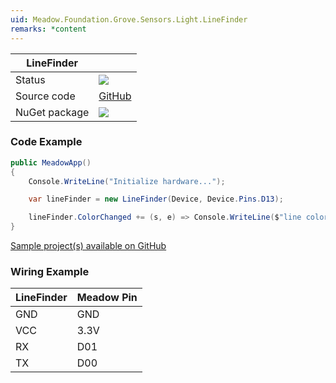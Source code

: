 ```yaml
---
uid: Meadow.Foundation.Grove.Sensors.Light.LineFinder
remarks: *content
---
```


| LineFinder | |
|--------|--------|
| Status | <img src="https://img.shields.io/badge/Working-brightgreen"/> |
| Source code | [GitHub](https://github.com/WildernessLabs/Meadow.Foundation.Grove/tree/main/Source/LineFinder) |
| NuGet package | <a href="https://www.nuget.org/packages/Meadow.Foundation.Grove.Sensors.Light.LineFinder/" target="_blank"><img src="https://img.shields.io/nuget/v/Meadow.Foundation.Grove.Sensors.Light.LineFinder.svg?label=Meadow.Foundation.Grove.Sensors.Light.LineFinder" /></a> |

### Code Example

```csharp
public MeadowApp()
{
    Console.WriteLine("Initialize hardware...");

    var lineFinder = new LineFinder(Device, Device.Pins.D13);

    lineFinder.ColorChanged += (s, e) => Console.WriteLine($"line color: {e}");
}

```

[Sample project(s) available on GitHub](https://github.com/WildernessLabs/Meadow.Foundation.Grove/tree/main/Source/LineFinder)

### Wiring Example

| LineFinder | Meadow Pin |
|--------|------------|
| GND    | GND        |
| VCC    | 3.3V       |
| RX     | D01        |
| TX     | D00        |


















